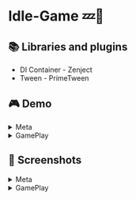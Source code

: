 # Idle-Game 💤🔫
## 📚 Libraries and plugins 

+ DI Container - Zenject
+ Tween - PrimeTween
  
## 🎮 Demo 

<details>
<summary>Meta</summary>

https://github.com/user-attachments/assets/15330a20-4d4c-4940-b5bc-0cc3c779274c
  
</details>

<details>
<summary>GamePlay</summary>
  
https://github.com/user-attachments/assets/accb39a4-b973-45b8-a214-13a6793bfa30

https://github.com/user-attachments/assets/1c706edd-4c28-4789-8c66-c4db7a049d46

https://github.com/user-attachments/assets/23b4333a-9783-4126-8c87-6ddb55fcedc5

</details>

## 📸 Screenshots 

<details>
<summary>Meta</summary>


  
</details>

<details>
<summary>GamePlay</summary>


  
</details>
